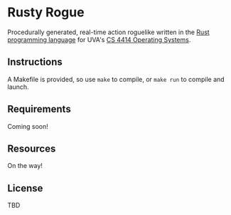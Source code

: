 # Rusty Rogue

Procedurally generated, real-time action roguelike written in the [Rust programming language](http://www.rust-lang.org) for UVA's [CS 4414 Operating Systems](http://www.rust-class.org).

## Instructions

A Makefile is provided, so use `make` to compile, or `make run` to compile and launch.

## Requirements

Coming soon!

## Resources

On the way!

## License

TBD
